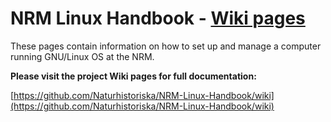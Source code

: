 # NRM Linux Handbook - [Wiki pages](https://github.com/Naturhistoriska/NRM-Linux-Handbook/wiki)

These pages contain information on how to set up and manage a computer running GNU/Linux OS at the NRM.

**Please visit the project Wiki pages for full documentation:**

[https://github.com/Naturhistoriska/NRM-Linux-Handbook/wiki](https://github.com/Naturhistoriska/NRM-Linux-Handbook/wiki)

